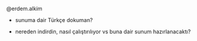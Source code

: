 @erdem.alkim

- sunuma dair Türkçe dokuman?

- nereden indirdin, nasıl çalıştırılıyor vs buna dair sunum hazırlanacaktı?

